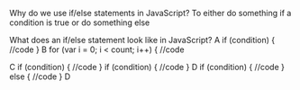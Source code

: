 Why do we use if/else statements in JavaScript?
To either do something if a condition is true or do something else

What does an if/else statement look like in JavaScript?
A
if (condition) {
    //code
}
B
for (var i = 0; i < count; i++) {
    //code

C
if (condition) {
    //code
}
if (condition) {
    //code
}
D
if (condition) {
    //code
} else {
    //code
}
D
